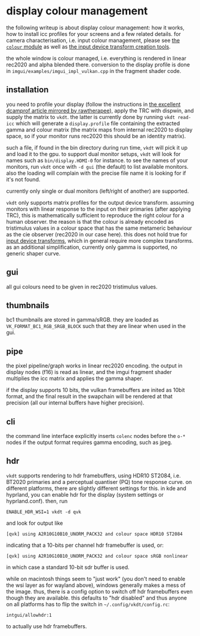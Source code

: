 # display colour management

the following writeup is about display colour management:
how it works, how to install icc profiles for your screens
and a few related details. for camera characterisation, i.e.
input colour management, please see
[the `colour` module](../../../src/pipe/modules/colour/readme.md)
as well as
[the input device transform creation tools](../../../src/tools/clut/readme.md).


the whole window is colour managed, i.e. everything
is rendered in linear rec2020 and alpha blended there.
conversion to the display profile is done in
``imgui/examples/imgui_impl_vulkan.cpp`` in the fragment
shader code.

## installation
you need to profile your display (follow the instructions in [the excellent
dcamprof article mirrored by rawtherapee](https://rawtherapee.com/mirror/dcamprof/argyll-display.html)),
apply the TRC with dispwin, and supply the matrix to `vkdt`. the latter is
currently done by running `vkdt read-icc` which will generate a
`display.profile` file containing the extracted gamma and colour matrix (the matrix maps from internal rec2020 to display space, so if your monitor runs rec2020 this should be an identity matrix).

such a file, if found in the bin directory
during run time, `vkdt` will pick it up and load it to the gpu.
to support dual monitor setups, `vkdt` will look for names such as
`bin/display.HDMI-0` for instance. to see the names of your monitors,
run `vkdt` once with `-d gui` (the default) to list available
monitors. also the loading will complain with the precise file
name it is looking for if it's not found.

currently only single or dual monitors (left/right of another)
are supported.

`vkdt` only supports matrix profiles for the output device transform. assuming
monitors with linear response to the input on their primaries (after applying
TRC), this is mathematically sufficient to reproduce the right colour for a
human observer. the reason is that the colour is already encoded as tristimulus
values in a colour space that has the same metameric behaviour as the cie
observer (rec2020 in our case here). this does not hold true for [input device
transforms](../../../src/tools/clut/readme.md), which in general require more complex
transforms.
as an additional simplification, currently only gamma is supported, no generic
shaper curve.

## gui
all gui colours need to be given in rec2020 tristimulus values.

## thumbnails
bc1 thumbnails are stored in gamma/sRGB. they are loaded as
`VK_FORMAT_BC1_RGB_SRGB_BLOCK` such that they are linear
when used in the gui.

## pipe
the pixel pipeline/graph works in linear rec2020 encoding.
the output in display nodes (f16) is read as linear, and the
imgui fragment shader multiplies the icc matrix and applies
the gamma shaper.

if the display supports 10 bits, the vulkan framebuffers are
inited as 10bit format, and the final result in the swapchain
will be rendered at that precision (all our internal buffers
have higher precision).

## cli
the command line interface explicitly inserts `colenc` nodes before
the `o-*` nodes if the output format requires gamma encoding,
such as jpeg.

## hdr

`vkdt` supports rendering to hdr framebuffers, using HDR10 ST2084, i.e. BT2020
primaries and a perceptual quantiser (PQ) tone response curve.
on different platforms, there are slightly different settings for this. in kde
and hyprland, you can enable hdr for the display (system settings or hyprland.conf).
then, run
```
ENABLE_HDR_WSI=1 vkdt -d qvk
```
and look for output like
```
[qvk] using A2R10G10B10_UNORM_PACK32 and colour space HDR10 ST2084
```
indicating that a 10-bits per channel hdr framebuffer is used, or:
```
[qvk] using A2R10G10B10_UNORM_PACK32 and colour space sRGB nonlinear
```
in which case a standard 10-bit sdr buffer is used.

while on macintosh things seem to "just work" (you don't need to enable the wsi
layer as for wayland above), windows generally makes a mess of the image.
thus, there is a config option to switch off hdr framebuffers even though they are
available. this defaults to "hdr disabled" and thus anyone on all platforms has to
flip the switch in `~/.config/vkdt/config.rc`:
```
intgui/allowhdr:1
```
to actually use hdr framebuffers.
